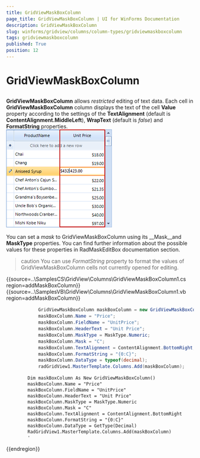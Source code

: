 ```yaml
---
title: GridViewMaskBoxColumn
page_title: GridViewMaskBoxColumn | UI for WinForms Documentation
description: GridViewMaskBoxColumn
slug: winforms/gridview/columns/column-types/gridviewmaskboxcolumn
tags: gridviewmaskboxcolumn
published: True
position: 12
---
```


# GridViewMaskBoxColumn



## 

__GridViewMaskBoxColumn__ allows *restricted* editing of text data. Each cell in __GridViewMaskBoxColumn__ column displays the text of the cell __Value__ property according to the settings of the __TextAlignment__ (default is __ContentAlignment.MiddleLeft__), __WrapText__ (default is *false*) and __FormatString__ properties. <br>![gridview-columns-gridviewmaskboxcolumn 001](images/gridview-columns-gridviewmaskboxcolumn001.png)

You can set a *mask* to GridViewMaskBoxColumn using its __Mask__and __MaskType__ properties. You can find further information about the possible values for these properties in RadMaskEditBox documentation section.

>caution You can use *FormatString* property to format the values of GridViewMaskBoxColumn cells not currently opened for editing.

{{source=..\SamplesCS\GridView\Columns\GridViewMaskBoxColumn1.cs region=addMaskBoxColumn}} 
{{source=..\SamplesVB\GridView\Columns\GridViewMaskBoxColumn1.vb region=addMaskBoxColumn}} 

````C#
            GridViewMaskBoxColumn maskBoxColumn = new GridViewMaskBoxColumn();
            maskBoxColumn.Name = "Price";
            maskBoxColumn.FieldName = "UnitPrice";
            maskBoxColumn.HeaderText = "Unit Price";
            maskBoxColumn.MaskType = MaskType.Numeric;
            maskBoxColumn.Mask = "C";
            maskBoxColumn.TextAlignment = ContentAlignment.BottomRight;
            maskBoxColumn.FormatString = "{0:C}";
            maskBoxColumn.DataType = typeof(decimal);
            radGridView1.MasterTemplate.Columns.Add(maskBoxColumn);
````
````VB.NET
        Dim maskBoxColumn As New GridViewMaskBoxColumn()
        maskBoxColumn.Name = "Price"
        maskBoxColumn.FieldName = "UnitPrice"
        maskBoxColumn.HeaderText = "Unit Price"
        maskBoxColumn.MaskType = MaskType.Numeric
        maskBoxColumn.Mask = "C"
        maskBoxColumn.TextAlignment = ContentAlignment.BottomRight
        maskBoxColumn.FormatString = "{0:C}"
        maskBoxColumn.DataType = GetType(Decimal)
        RadGridView1.MasterTemplate.Columns.Add(maskBoxColumn)
        '
````

{{endregion}} 



